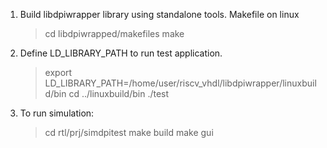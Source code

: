 1. Build libdpiwrapper library using standalone tools. Makefile on linux
      > cd libdpiwrapped/makefiles
      > make

2. Define LD_LIBRARY_PATH to run test application.
      > export LD_LIBRARY_PATH=/home/user/riscv_vhdl/libdpiwrapper/linuxbuild/bin
      > cd ../linuxbuild/bin
      > ./test

3. To run simulation:
      > cd rtl/prj/simdpitest 
      > make build
      > make gui
